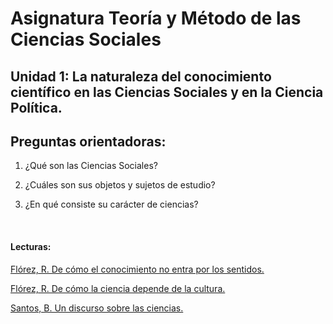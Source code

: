 # Asignatura Teoría y Método de las Ciencias Sociales

## Unidad 1: La naturaleza del conocimiento científico en las Ciencias Sociales y en la Ciencia Política. 

## Preguntas orientadoras: 

1. ¿Qué son las Ciencias Sociales? 

2. ¿Cuáles son sus objetos y sujetos de estudio? 

3. ¿En qué consiste su carácter de ciencias? 

   ​

#### Lecturas: 

[Flórez, R. De cómo el conocimiento no entra por los sentidos.](Florez1.pdf)

[Flórez, R. De cómo la ciencia depende de la cultura.](Florez2.pdf)

[Santos, B. Un discurso sobre las ciencias.](Santos3.pdf)
























